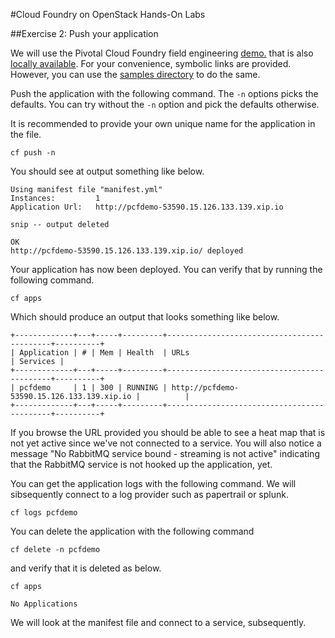 #Cloud Foundry on OpenStack Hands-On Labs

##Exercise 2: Push your application

We will use the Pivotal Cloud Foundry field engineering [demo.](https://github.com/Pivotal-Field-Engineering/PCF-demo) that is also [locally available](../samples/PCF-demo). For your convenience, symbolic links are provided. However, you can use the [samples directory](../samples/PCF-demo) to do the same.

Push the application with the following command. The `-n` options picks the defaults. You can try without the `-n` option and pick the defaults otherwise.

It is recommended to provide your own unique name for the application in the file.

```
cf push -n
```

You should see at output something like below.

```
Using manifest file "manifest.yml"
Instances:         1
Application Url:   http://pcfdemo-53590.15.126.133.139.xip.io

snip -- output deleted

OK
http://pcfdemo-53590.15.126.133.139.xip.io/ deployed
```

Your application has now been deployed. You can verify that by running the following command.

```
cf apps
```

Which should produce an output that looks something like below.

```
+-------------+---+-----+---------+--------------------------------------------+----------+
| Application | # | Mem | Health  | URLs                                       | Services |
+-------------+---+-----+---------+--------------------------------------------+----------+
| pcfdemo     | 1 | 300 | RUNNING | http://pcfdemo-53590.15.126.133.139.xip.io |          |
+-------------+---+-----+---------+--------------------------------------------+----------+
```

If you browse the URL provided you should be able to see a heat map that is not yet active since we've not connected to a service. You will also notice a message "No RabbitMQ service bound - streaming is not active" indicating that the RabbitMQ service is not hooked up the application, yet.

You can get the application logs with the following command. We will sibsequently connect to a log provider such as papertrail or splunk.

```
cf logs pcfdemo
```

You can delete the application with the following command 

```
cf delete -n pcfdemo
```

and verify that it is deleted as below.

```
cf apps
```

```
No Applications
```

We will look at the manifest file and connect to a service, subsequently.






